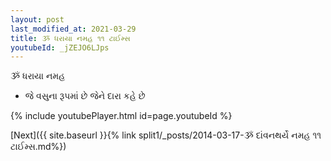 ```yaml
---
layout: post
last_modified_at: 2021-03-29
title: ૐ ધરાયા નમહ ૧૧ ટાઈમ્સ
youtubeId: _jZEJO6LJps
---
```

 
 
 ૐ ધરાયા નમહ  
 
 -  જે વસુના રૂપમાં છે જેને દારા કહે છે 
 
  
 
  
 
 
 
 
 
 


{% include youtubePlayer.html id=page.youtubeId %}
 
[Next]({{ site.baseurl }}{% link  split1/_posts/2014-03-17-ૐ દાંવનથર્યે નમહ ૧૧ ટાઈમ્સ.md%})
 
